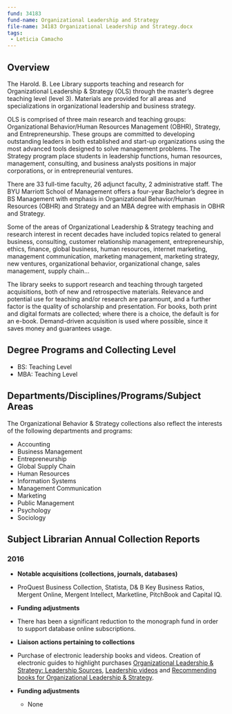 ```yaml
---
fund: 34183
fund-name: Organizational Leadership and Strategy
file-name: 34183 Organizational Leadership and Strategy.docx
tags:
 - Leticia Camacho
---
```


## Overview

The Harold. B. Lee Library supports teaching and research for Organizational Leadership &amp; Strategy (OLS) through the master’s degree teaching level (level 3). Materials are provided for all areas and specializations in organizational leadership and business strategy.

OLS is comprised of three main research and teaching groups: Organizational Behavior/Human Resources Management (OBHR), Strategy, and Entrepreneurship. These groups are committed to developing outstanding leaders in both established and start-up organizations using the most advanced tools designed to solve management problems. The Strategy program place students in leadership functions, human resources, management, consulting, and business analysts positions in major corporations, or in entrepreneurial ventures.

There are 33 full-time faculty, 26 adjunct faculty, 2 administrative staff. The BYU Marriott School of Management offers a four-year Bachelor’s degree in BS Management with emphasis in Organizational Behavior/Human Resources (OBHR) and Strategy and an MBA degree with emphasis in OBHR and Strategy.

Some of the areas of Organizational Leadership &amp; Strategy teaching and research interest in recent decades have included topics related to general business, consulting, customer relationship management, entrepreneurship, ethics, finance, global business, human resources, internet marketing, management communication, marketing management, marketing strategy, new ventures, organizational behavior, organizational change, sales management, supply chain…

The library seeks to support research and teaching through targeted acquisitions, both of new and retrospective materials. Relevance and potential use for teaching and/or research are paramount, and a further factor is the quality of scholarship and presentation. For books, both print and digital formats are collected; where there is a choice, the default is for an e-book. Demand-driven acquisition is used where possible, since it saves money and guarantees usage.

## Degree Programs and Collecting Level

- BS: Teaching Level
- MBA: Teaching Level

## Departments/<wbr>Disciplines/<wbr>Programs/<wbr>Subject Areas

The Organizational Behavior &amp; Strategy collections also reflect the interests of the following departments and programs:

- Accounting
- Business Management
- Entrepreneurship
- Global Supply Chain
- Human Resources
- Information Systems
- Management Communication
- Marketing
- Public Management
- Psychology
- Sociology

## Subject Librarian Annual Collection Reports

### 2016

- **Notable acquisitions (collections, journals, databases)**
 - ProQuest Business Collection, Statista, D&amp; B Key Business Ratios, Mergent Online, Mergent Intellect, Marketline, PitchBook and Capital IQ.

- **Funding adjustments**
 - There has been a significant reduction to the monograph fund in order to support database online subscriptions.

- **Liaison actions pertaining to collections**
 - Purchase of electronic leadership books and videos. Creation of electronic guides to highlight purchases [Organizational Leadership &amp; Strategy: Leadership Sources](http://guides.lib.byu.edu/c.php?g=216427&amp;p=1428936), [Leadership videos](http://guides.lib.byu.edu/c.php?g=216427&amp;p=1428938) and [Recommending books for Organizational Leadership &amp; Strategy](http://guides.lib.byu.edu/c.php?g=216427&amp;p=1428935).

- **Funding adjustments**
    - None
